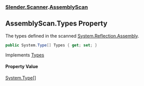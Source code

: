 ### [Slender.Scanner](Slender.Scanner.md 'Slender.Scanner').[AssemblyScan](Slender.Scanner.AssemblyScan.md 'Slender.Scanner.AssemblyScan')

## AssemblyScan.Types Property

The types defined in the scanned [System.Reflection.Assembly](https://docs.microsoft.com/en-us/dotnet/api/System.Reflection.Assembly 'System.Reflection.Assembly').

```csharp
public System.Type[] Types { get; set; }
```

Implements [Types](Slender.Scanner.IAssemblyScan.Types.md 'Slender.Scanner.IAssemblyScan.Types')

#### Property Value
[System.Type](https://docs.microsoft.com/en-us/dotnet/api/System.Type 'System.Type')[[]](https://docs.microsoft.com/en-us/dotnet/api/System.Array 'System.Array')